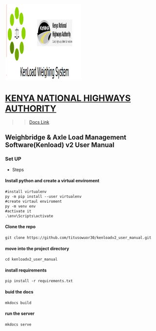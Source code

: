 <img src="/docs/assets/images/kenload.png" style="margin:opx;" width="250" height="250" />

# [KENYA NATIONAL HIGHWAYS AUTHORITY](https://kenha.co.ke)

>> [Docs Link](https://kenloadv2helpdocs.masterspace.co.ke)
## Weighbridge & Axle Load Management Software(Kenload) v2 User Manual

### Set UP

- Steps

#### Install python and create a virtual enviroment

```shell
#install virtualenv
py -m pip install --user virtualenv
#create virtaul enviroment
py -m venv env
#activate it
.\env\Scripts\activate
```

#### Clone the repo

```shell
git clone https://github.com/titusowuor30/kenloadv2_user_manual.git
```

#### move into the project directory

```shell
cd kenloadv2_user_manual
```

#### install requirements

```shell
pip install -r requirements.txt
```

#### buid the docs

```script
mkdocs build
```

#### run the server

```shell
mkdocs serve
```
